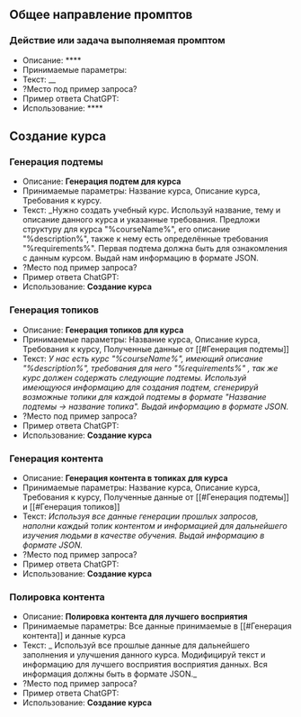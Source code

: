 ## Общее направление промптов
### Действие или задача выполняемая промптом
- Описание: ****
- Принимаемые параметры: 
- Текст: __
- ?Место под пример запроса?
- Пример ответа ChatGPT:
- Использование: ****
## Создание курса
### Генерация подтемы

- Описание: **Генерация подтем для курса**
- Принимаемые параметры: Название курса, Описание курса, Требования к курсу.
- Текст: _Нужно создать учебный курс. Используй название, тему и описание данного курса и указанные требования. Предложи структуру для курса "%courseName%", его описание "%description%", также к нему есть определённые требования "%requirements%". Первая подтема должна быть для ознакомления с данным курсом. Выдай нам информацию в формате JSON.
- ?Место под пример запроса?
- Пример ответа ChatGPT:
- Использование: **Создание курса**

### Генерация топиков
- Описание: **Генерация топиков для курса**
- Принимаемые параметры: Название курса, Описание курса, Требования к курсу, Полученные данные от [[#Генерация подтемы]]
- Текст: _У нас есть курс "%courseName%", имеющий описание "%description%", требования для него "%requirements%" , так же курс должен содержать следующие подтемы. Используй имеющуюся информацию для создания подтем, сгенерируй возможные топики для каждой подтемы в формате "Название подтемы -> название топика". Выдай информацию в формате JSON._
- ?Место под пример запроса?
- Пример ответа ChatGPT:
- Использование: **Создание курса**
### Генерация контента
- Описание: **Генерация контента в топиках для курса**
- Принимаемые параметры: Название курса, Описание курса, Требования к курсу, Полученные данные от [[#Генерация подтемы]] и [[#Генерация топиков]]
- Текст: _Используя все данные генерации прошлых запросов, наполни каждый топик контентом и информацией для дальнейшего изучения людьми в качестве обучения. Выдай информацию в формате JSON._
- ?Место под пример запроса?
- Пример ответа ChatGPT:
- Использование: **Создание курса**
### Полировка контента
- Описание: **Полировка контента для лучшего восприятия**
- Принимаемые параметры: Все данные принимаемые в [[#Генерация контента]] и данные курса
- Текст: _ Используй все прошлые данные для дальнейшего заполнения и улучшения данного курса. Модифицируй текст и информацию для лучшего восприятия восприятия данных. Вся информация должны быть в формате JSON._
- ?Место под пример запроса?
- Пример ответа ChatGPT:
- Использование: **Создание курса**